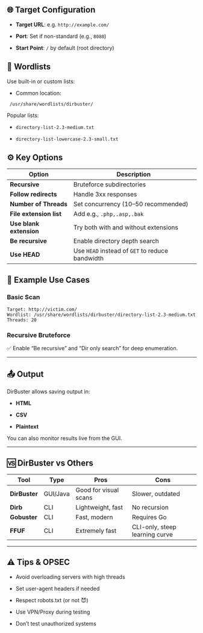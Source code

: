 ## 🌐 Target Configuration

- **Target URL**: e.g. `http://example.com/`
    
- **Port**: Set if non-standard (e.g., `8080`)
    
- **Start Point**: `/` by default (root directory)

## 📁 Wordlists

Use built-in or custom lists:

- Common location:
```
 /usr/share/wordlists/dirbuster/
```
Popular lists:

- `directory-list-2.3-medium.txt`
    
- `directory-list-lowercase-2.3-small.txt`

## ⚙️ Key Options

|Option|Description|
|---|---|
|**Recursive**|Bruteforce subdirectories|
|**Follow redirects**|Handle 3xx responses|
|**Number of Threads**|Set concurrency (10–50 recommended)|
|**File extension list**|Add e.g., `.php,.asp,.bak`|
|**Use blank extension**|Try both with and without extensions|
|**Be recursive**|Enable directory depth search|
|**Use HEAD**|Use `HEAD` instead of `GET` to reduce bandwidth|

## 🧪 Example Use Cases

### Basic Scan
```
Target: http://victim.com/
Wordlist: /usr/share/wordlists/dirbuster/directory-list-2.3-medium.txt
Threads: 20
```
### Recursive Bruteforce

✅ Enable “Be recursive” and “Dir only search” for deep enumeration.

---

## 📤 Output

DirBuster allows saving output in:

- **HTML**
    
- **CSV**
    
- **Plaintext**
    

You can also monitor results live from the GUI.

---

## 🆚 DirBuster vs Others

|Tool|Type|Pros|Cons|
|---|---|---|---|
|**DirBuster**|GUI/Java|Good for visual scans|Slower, outdated|
|**Dirb**|CLI|Lightweight, fast|No recursion|
|**Gobuster**|CLI|Fast, modern|Requires Go|
|**FFUF**|CLI|Extremely fast|CLI-only, steep learning curve|

---

## ⚠️ Tips & OPSEC

- Avoid overloading servers with high threads
    
- Set user-agent headers if needed
    
- Respect robots.txt (or not 😈)
    
- Use VPN/Proxy during testing
    
- Don’t test unauthorized systems










































